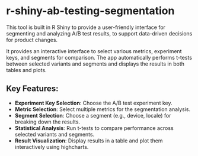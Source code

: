 # r-shiny-ab-testing-segmentation

This tool is built in R Shiny to provide a user-friendly interface for segmenting and analyzing A/B test results, to support data-driven decisions for product changes.

It provides an interactive interface to select various metrics, experiment keys, and segments for comparison. The app automatically performs t-tests between selected variants and segments and displays the results in both tables and plots.

## Key Features:
- **Experiment Key Selection**: Choose the A/B test experiment key.
- **Metric Selection**: Select multiple metrics for the segmentation analysis.
- **Segment Selection**: Choose a segment (e.g., device, locale) for breaking down the results.
- **Statistical Analysis**: Run t-tests to compare performance across selected variants and segments.
- **Result Visualization**: Display results in a table and plot them interactively using highcharts.
